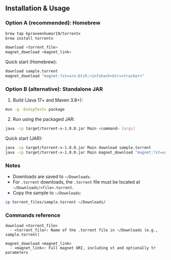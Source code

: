 ## Installation & Usage

### Option A (recommended): Homebrew
```bash
brew tap kpraveenkumar19/torrentx
brew install torrentx

download <torrent_file>
magnet_download <magnet_link>
```

Quick start (Homebrew):
```bash
download sample.torrent
magnet_download "magnet:?xt=urn:btih:<infohash>&tr=<tracker>"
```

### Option B (alternative): Standalone JAR
1) Build (Java 17+ and Maven 3.8+):
```bash
mvn -q -DskipTests package
```
2) Run using the packaged JAR:
```bash
java -cp target/torrent-x-1.0.0.jar Main <command> [args]
```

Quick start (JAR):
```bash
java -cp target/torrent-x-1.0.0.jar Main download sample.torrent
java -cp target/torrent-x-1.0.0.jar Main magnet_download "magnet:?xt=urn:btih:<infohash>&tr=<tracker>"
```

### Notes
- Downloads are saved to `~/Downloads`.
- For `.torrent` downloads, the `.torrent` file must be located at `~/Downloads/<file>.torrent`.
- Copy the sample to `~/Downloads`:
```bash
cp torrent_files/sample.torrent ~/Downloads/
```

### Commands reference
```text
download <torrent_file>
  - <torrent_file>: Name of the .torrent file in ~/Downloads (e.g., sample.torrent)

magnet_download <magnet_link>
  - <magnet_link>: Full magnet URI, including xt and optionally tr parameters
```
